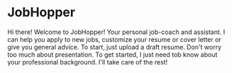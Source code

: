 # JobHopper

Hi there! Welcome to JobHopper! Your personal job-coach and assistant. I can help you apply to new jobs, customize your resume or cover letter or give you general advice. To start, just upload a draft resume. Don't worry too much about presentation. To get started, I just need tob know about your professional background. I'll take care of the rest!
